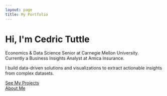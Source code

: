 ```yaml
---
layout: page
title: My Portfolio
---
```


# Hi, I'm Cedric Tuttle

Economics & Data Science Senior at Carnegie Mellon University.  
Currently a Business Insights Analyst at Amica Insurance.  

I build data-driven solutions and visualizations to extract actionable insights from complex datasets.

[See My Projects](/projects.md/)  
[About Me](about.html)
